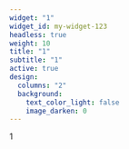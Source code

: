 ```yaml
---
widget: "1"
widget_id: my-widget-123
headless: true
weight: 10
title: "1"
subtitle: "1"
active: true
design:
  columns: "2"
  background:
    text_color_light: false
    image_darken: 0
---
```

1